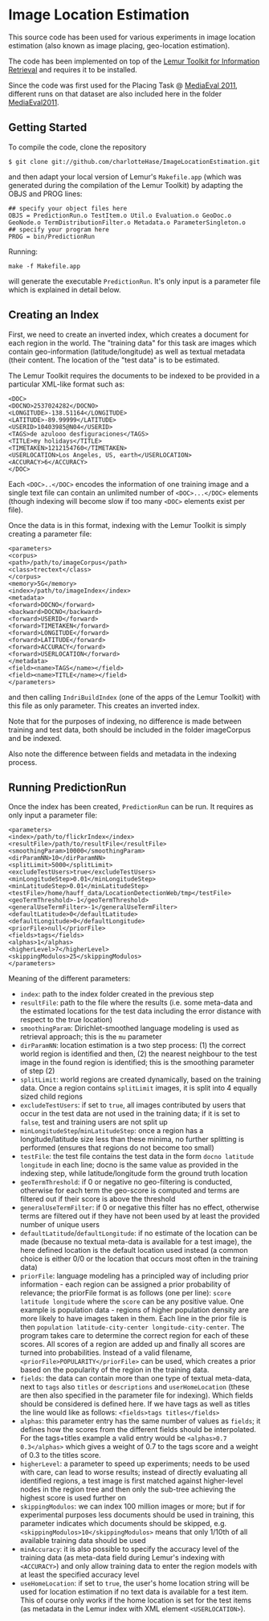 Image Location Estimation
=========================
This source code has been used for various experiments in image location estimation (also known as image placing, geo-location estimation).

The code has been implemented on top of the [Lemur Toolkit for Information Retrieval](http://sourceforge.net/projects/lemur/)
and requires it to be installed.

Since the code was first used for the Placing Task @ [MediaEval 2011](http://www.multimediaeval.org/mediaeval2011/), different runs on that dataset are also included here in the folder [MediaEval2011](https://github.com/charlotteHase/ImageLocationEstimation/tree/master/MediaEval2011). 

Getting Started
---------------

To compile the code, clone the repository

```
$ git clone git://github.com/charlotteHase/ImageLocationEstimation.git
``` 

and then adapt your local version of Lemur's `Makefile.app` (which was generated during the compilation of the Lemur Toolkit) by adapting
the OBJS and PROG lines:

```
## specify your object files here
OBJS = PredictionRun.o TestItem.o Util.o Evaluation.o GeoDoc.o GeoNode.o TermDistributionFilter.o Metadata.o ParameterSingleton.o
## specify your program here
PROG = bin/PredictionRun
```

Running:

```
make -f Makefile.app
```

will generate the executable `PredictionRun`. It's only input is a parameter file which is explained in detail below.


Creating an Index
-----------------

First, we need to create an inverted index, which creates a document for each region in the world. The "training data"
for this task are images which contain geo-information (latitude/longitude) as well as textual metadata (their content.
The location of the "test data" is to be estimated.

The Lemur Toolkit requires the documents to be indexed to be provided in a particular XML-like format such as:

```
<DOC>
<DOCNO>2537024282</DOCNO>
<LONGITUDE>-138.51164</LONGITUDE>
<LATITUDE>-89.99999</LATITUDE>
<USERID>10403985@N04</USERID>
<TAGS>de azulooo desfiguraciones</TAGS>
<TITLE>my holidays</TITLE>
<TIMETAKEN>1212154760</TIMETAKEN>
<USERLOCATION>Los Angeles, US, earth</USERLOCATION>
<ACCURACY>6</ACCURACY>
</DOC>
```

Each `<DOC>..</DOC>` encodes the information of one training image and a single text file can contain an unlimited number of `<DOC>...</DOC>` elements (though indexing will become slow if too many `<DOC>` elements exist per file).

Once the data is in this format, indexing with the Lemur Toolkit is simply creating a parameter file:

```
<parameters>  
<corpus>
<path>/path/to/imageCorpus</path>
<class>trectext</class>
</corpus>
<memory>5G</memory>
<index>/path/to/imageIndex</index>
<metadata>
<forward>DOCNO</forward>
<backward>DOCNO</backward>
<forward>USERID</forward>
<forward>TIMETAKEN</forward>
<forward>LONGITUDE</forward>
<forward>LATITUDE</forward>
<forward>ACCURACY</forward>
<forward>USERLOCATION</forward>
</metadata>
<field><name>TAGS</name></field>
<field><name>TITLE</name></field>
</parameters>
 ```
and then calling `IndriBuildIndex` (one of the apps of the Lemur Toolkit) with this file as only parameter. This creates an inverted index.

Note that for the purposes of indexing, no difference is made between training and test data, both should be included
in the folder imageCorpus and be indexed.

Also note the difference between fields and metadata in the indexing process.

Running PredictionRun
---------------------

Once the index has been created, `PredictionRun` can be run.
It requires as only input a parameter file:

```
<parameters>
<index>/path/to/flickrIndex</index>
<resultFile>/path/to/resultFile</resultFile>
<smoothingParam>10000</smoothingParam>
<dirParamNN>10</dirParamNN>
<splitLimit>5000</splitLimit>
<excludeTestUsers>true</excludeTestUsers>
<minLongitudeStep>0.01</minLongitudeStep>
<minLatitudeStep>0.01</minLatitudeStep>
<testFile>/home/hauff_data/LocationDetectionWeb/tmp</testFile>
<geoTermThreshold>-1</geoTermThreshold>
<generalUseTermFilter>-1</generalUseTermFilter>
<defaultLatitude>0</defaultLatitude>
<defaultLongitude>0</defaultLongitude>
<priorFile>null</priorFile>
<fields>tags</fields>
<alphas>1</alphas>
<higherLevel>7</higherLevel>
<skippingModulos>25</skippingModulos>
</parameters>
```

Meaning of the different parameters:

* `index`: path to the index folder created in the previous step
* `resultFile`: path to the file where the results (i.e. some meta-data and the estimated locations for the test data including the error distance with respect to the true location)
* `smoothingParam`: Dirichlet-smoothed language modeling is used as retrieval approach; this is the `mu` parameter
* `dirParamNN`: location estimation is a two step process: (1) the correct world region is identified and then, (2) the nearest neighbour to the test image in the found region is identified; this is the smoothing parameter of step (2)
* `splitLimit`: world regions are created dynamically, based on the training data. Once a region contains `splitLimit` images, it is split into 4 equally sized child regions
* `excludeTestUsers`: if set to `true`, all images contributed by users that occur in the test data are not used in the training data; if it is set to `false`, test and training users are not split up
* `minLongitudeStep`/`minLatitudeStep`: once a region has a longitude/latitude size less than these minima, no further splitting is performed (ensures that regions do not become too small)
* `testFile`: the test file contains the test data in the form `docno latitude longitude` in each line; docno is the same value as provided in the indexing step, while latitude/longitude form the ground truth location
* `geoTermThreshold`: if 0 or negative no geo-filtering is conducted, otherwise for each term the geo-score is computed and terms are filtered out if their score is above the threshold
* `generalUseTermFilter`: if 0 or negative this filter has no effect, otherwise terms are filtered out if they have not been used by at least the provided number of unique users
* `defaultLatitude`/`defaultLongitude`: if no estimate of the location can be made (because no textual meta-data is available for a test image), the here defined location is the default location used instead (a common choice is either 0/0 or the location that occurs most often in the training data)
* `priorFile`: language modeling has a principled way of including prior information - each region can be assigned a prior probability of relevance; the priorFile format is as follows (one per line): `score latitude longitude` where the `score` can be any positive value. One example is population data - regions of higher population density are more likely to have images taken in them. Each line in the prior file is then `population latitude-city-center longitude-city-center`. The program takes care to determine the correct region for each of these scores. All scores of a region are added up and finally all scores are turned into probabilities.
Instead of a valid filename, `<priorFile>POPULARITY</priorFile>` can be used, which creates a prior based on the popularity of the region in the training data.
* `fields`: the data can contain more than one type of textual meta-data, next to `tags` also `titles` or `descriptions` and `userHomeLocation` (these are then also specified in the parameter file for indexing). Which fields should be considered is defined here. If we have tags as well as titles the line would like as follows: `<fields>tags titles</fields>`
* `alphas`: this parameter entry has the same number of values as `fields`; it defines how the scores from the different fields should be interpolated. For the tags+titles example a valid entry would be `<alphas>0.7 0.3</alphas>` which gives a weight of 0.7 to the tags score and a weight of 0.3 to the titles score.
* `higherLevel`: a parameter to speed up experiments; needs to be used with care, can lead to worse results; instead of directly evaluating all identified regions, a test image is first matched against higher-level nodes in the region tree and then only the sub-tree achieving the highest score is used further on
* `skippingModulos`: we can index 100 million images or more; but if for experimental purposes less documents should be used in training, this parameter indicates which documents should be skipped, e.g. `<skippingModulos>10</skippingModulos>` means that only 1/10th of all available training data should be used
* `minAccuracy`: it is also possible to specify the accuracy level of the training data (as meta-data field during Lemur's indexing with `<ACCURACY>`) and only allow training data to enter the region models with at least the specified accuracy level
* `useHomeLocation`: if set to `true`, the user's home location string will be used for location estimation if no text data is available for a test item. This of course only works if the home location is set for the test items (as metadata in the Lemur index with XML element `<USERLOCATION>`).  
